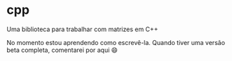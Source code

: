 # cpp
Uma biblioteca para trabalhar com matrizes em C++

No momento estou aprendendo como escrevê-la. Quando tiver uma versão beta completa, comentarei por aqui :smile:
